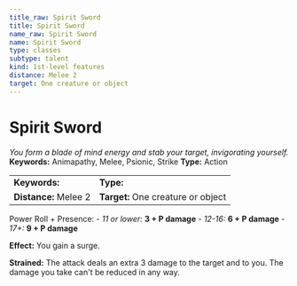 ```yaml
---
title_raw: Spirit Sword
title: Spirit Sword
name_raw: Spirit Sword
name: Spirit Sword
type: classes
subtype: talent
kind: 1st-level features
distance: Melee 2
target: One creature or object
---
```


# Spirit Sword

*You form a blade of mind energy and stab your target, invigorating yourself.* **Keywords:** Animapathy, Melee, Psionic, Strike **Type:** Action

|                       |                                    |
| :-------------------- | :--------------------------------- |
| **Keywords:**         | **Type:**                          |
| **Distance:** Melee 2 | **Target:** One creature or object |

Power Roll + Presence: - *11 or lower:* **3 + P damage** - *12-16:* **6 + P damage** - *17+:* **9 + P damage**

**Effect:** You gain a surge.

**Strained:** The attack deals an extra 3 damage to the target and to you. The damage you take can't be reduced in any way.
